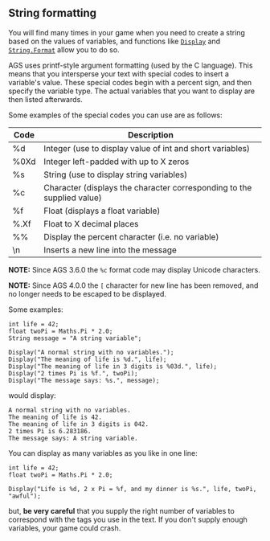 ## String formatting

You will find many times in your game when you need to create a string
based on the values of variables, and functions like
[`Display`](Globalfunctions_Message#display) and
[`String.Format`](String#stringformat) allow you to do so.

AGS uses printf-style argument formatting (used by the C language). This
means that you intersperse your text with special codes to insert a
variable's value. These special codes begin with a percent sign, and
then specify the variable type. The actual variables that you want to
display are then listed afterwards.

Some examples of the special codes you can use are as follows:

Code | Description
--- | ---
%d | Integer (use to display value of int and short variables)
%0Xd | Integer left-padded with up to X zeros
%s | String (use to display string variables)
%c | Character (displays the character corresponding to the supplied value)
%f | Float (displays a float variable)
%.Xf | Float to X decimal places
%% | Display the percent character (i.e. no variable)
\n | Inserts a new line into the message

**NOTE:** Since AGS 3.6.0 the `%c` format code may display Unicode characters.

**NOTE:** Since AGS 4.0.0 the `[` character for new line has been removed, and no
longer needs to be escaped to be displayed.

Some examples:

```ags
int life = 42;
float twoPi = Maths.Pi * 2.0;
String message = "A string variable";

Display("A normal string with no variables.");
Display("The meaning of life is %d.", life);
Display("The meaning of life in 3 digits is %03d.", life);
Display("2 times Pi is %f.", twoPi);
Display("The message says: %s.", message);
```

would display:

    A normal string with no variables.
    The meaning of life is 42.
    The meaning of life in 3 digits is 042.
    2 times Pi is 6.283186.
    The message says: A string variable.

You can display as many variables as you like in one line:

```ags
int life = 42;
float twoPi = Maths.Pi * 2.0;

Display("Life is %d, 2 x Pi = %f, and my dinner is %s.", life, twoPi, "awful");
```

but, **be very careful** that you supply the right number of variables
to correspond with the tags you use in the text. If you don't supply
enough variables, your game could crash.
